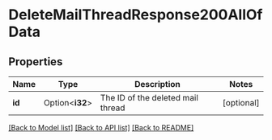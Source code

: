 # DeleteMailThreadResponse200AllOfData

## Properties

Name | Type | Description | Notes
------------ | ------------- | ------------- | -------------
**id** | Option<**i32**> | The ID of the deleted mail thread | [optional]

[[Back to Model list]](../README.md#documentation-for-models) [[Back to API list]](../README.md#documentation-for-api-endpoints) [[Back to README]](../README.md)


